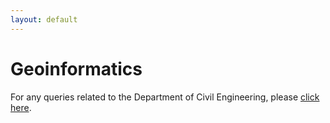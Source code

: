 ```yaml
---
layout: default
---
```

# Geoinformatics
For any queries related to the Department of Civil Engineering, please [click here](https://www.iitk.ac.in/ce/contact).
